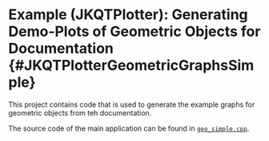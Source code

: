 # Example (JKQTPlotter): Generating Demo-Plots of Geometric Objects for Documentation                                      {#JKQTPlotterGeometricGraphsSimple}



This project contains code that is used to generate the example graphs for geometric objects from teh documentation.

The source code of the main application can be found in  [`geo_simple.cpp`](https://github.com/jkriege2/JKQtPlotter/tree/master/examples/geo_simple/geo_simple.cpp).